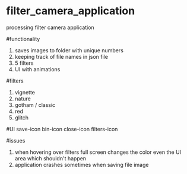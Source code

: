 # filter_camera_application
processing filter camera application

#functionality
1. saves images to folder with unique numbers 
2. keeping track of file names in json file
3. 5 filters
4. UI with animations

#filters
1. vignette
2. nature
3. gotham / classic
4. red
5. glitch

#UI
save-icon
bin-icon
close-icon
filters-icon

#issues
1. when hovering over filters full screen changes the color even the UI area which shouldn't happen
2. application crashes sometimes when saving file image
